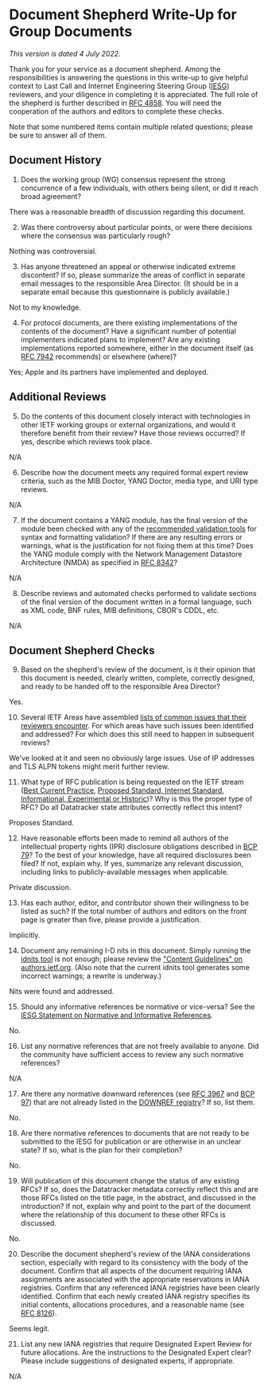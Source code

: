 # Document Shepherd Write-Up for Group Documents

*This version is dated 4 July 2022.*

Thank you for your service as a document shepherd. Among the responsibilities is
answering the questions in this write-up to give helpful context to Last Call
and Internet Engineering Steering Group ([IESG][1]) reviewers, and your
diligence in completing it is appreciated. The full role of the shepherd is
further described in [RFC 4858][2]. You will need the cooperation of the authors
and editors to complete these checks.

Note that some numbered items contain multiple related questions; please be sure
to answer all of them.

## Document History

1. Does the working group (WG) consensus represent the strong concurrence of a
   few individuals, with others being silent, or did it reach broad agreement?

There was a reasonable breadth of discussion regarding this document.

2. Was there controversy about particular points, or were there decisions where
   the consensus was particularly rough?

Nothing was controversial.

3. Has anyone threatened an appeal or otherwise indicated extreme discontent? If
   so, please summarize the areas of conflict in separate email messages to the
   responsible Area Director. (It should be in a separate email because this
   questionnaire is publicly available.)

Not to my knowledge.

4. For protocol documents, are there existing implementations of the contents of
   the document? Have a significant number of potential implementers indicated
   plans to implement? Are any existing implementations reported somewhere,
   either in the document itself (as [RFC 7942][3] recommends) or elsewhere
   (where)?

Yes; Apple and its partners have implemented and deployed.

## Additional Reviews

5. Do the contents of this document closely interact with technologies in other
   IETF working groups or external organizations, and would it therefore benefit
   from their review? Have those reviews occurred? If yes, describe which
   reviews took place.

N/A

6. Describe how the document meets any required formal expert review criteria,
   such as the MIB Doctor, YANG Doctor, media type, and URI type reviews.

N/A

7. If the document contains a YANG module, has the final version of the module
   been checked with any of the [recommended validation tools][4] for syntax and
   formatting validation? If there are any resulting errors or warnings, what is
   the justification for not fixing them at this time? Does the YANG module
   comply with the Network Management Datastore Architecture (NMDA) as specified
   in [RFC 8342][5]?

N/A

8. Describe reviews and automated checks performed to validate sections of the
   final version of the document written in a formal language, such as XML code,
   BNF rules, MIB definitions, CBOR's CDDL, etc.

N/A

## Document Shepherd Checks

9. Based on the shepherd's review of the document, is it their opinion that this
   document is needed, clearly written, complete, correctly designed, and ready
   to be handed off to the responsible Area Director?

Yes.

10. Several IETF Areas have assembled [lists of common issues that their
    reviewers encounter][6]. For which areas have such issues been identified
    and addressed? For which does this still need to happen in subsequent
    reviews?

We've looked at it and seen no obviously large issues. Use of IP addresses and TLS ALPN tokens might merit further review.

11. What type of RFC publication is being requested on the IETF stream ([Best
    Current Practice][12], [Proposed Standard, Internet Standard][13],
    [Informational, Experimental or Historic][14])? Why is this the proper type
    of RFC? Do all Datatracker state attributes correctly reflect this intent?

Proposes Standard.

12. Have reasonable efforts been made to remind all authors of the intellectual
    property rights (IPR) disclosure obligations described in [BCP 79][7]? To
    the best of your knowledge, have all required disclosures been filed? If
    not, explain why. If yes, summarize any relevant discussion, including links
    to publicly-available messages when applicable.

Private discussion.

13. Has each author, editor, and contributor shown their willingness to be
    listed as such? If the total number of authors and editors on the front page
    is greater than five, please provide a justification.

Implicitly.

14. Document any remaining I-D nits in this document. Simply running the [idnits
    tool][8] is not enough; please review the ["Content Guidelines" on
    authors.ietf.org][15]. (Also note that the current idnits tool generates
    some incorrect warnings; a rewrite is underway.)

Nits were found and addressed.

15. Should any informative references be normative or vice-versa? See the [IESG
    Statement on Normative and Informative References][16].

No.

16. List any normative references that are not freely available to anyone. Did
    the community have sufficient access to review any such normative
    references?

N/A

17. Are there any normative downward references (see [RFC 3967][9] and [BCP
    97][10]) that are not already listed in the [DOWNREF registry][17]? If so,
    list them.

No.

18. Are there normative references to documents that are not ready to be
    submitted to the IESG for publication or are otherwise in an unclear state?
    If so, what is the plan for their completion?

No.

19. Will publication of this document change the status of any existing RFCs? If
    so, does the Datatracker metadata correctly reflect this and are those RFCs
    listed on the title page, in the abstract, and discussed in the
    introduction? If not, explain why and point to the part of the document
    where the relationship of this document to these other RFCs is discussed.

No.

20. Describe the document shepherd's review of the IANA considerations section,
    especially with regard to its consistency with the body of the document.
    Confirm that all aspects of the document requiring IANA assignments are
    associated with the appropriate reservations in IANA registries. Confirm
    that any referenced IANA registries have been clearly identified. Confirm
    that each newly created IANA registry specifies its initial contents,
    allocations procedures, and a reasonable name (see [RFC 8126][11]).

Seems legit.

21. List any new IANA registries that require Designated Expert Review for
    future allocations. Are the instructions to the Designated Expert clear?
    Please include suggestions of designated experts, if appropriate.

N/A

[1]: https://www.ietf.org/about/groups/iesg/
[2]: https://www.rfc-editor.org/rfc/rfc4858.html
[3]: https://www.rfc-editor.org/rfc/rfc7942.html
[4]: https://wiki.ietf.org/group/ops/yang-review-tools
[5]: https://www.rfc-editor.org/rfc/rfc8342.html
[6]: https://wiki.ietf.org/group/iesg/ExpertTopics
[7]: https://www.rfc-editor.org/info/bcp79
[8]: https://www.ietf.org/tools/idnits/
[9]: https://www.rfc-editor.org/rfc/rfc3967.html
[10]: https://www.rfc-editor.org/info/bcp97
[11]: https://www.rfc-editor.org/rfc/rfc8126.html
[12]: https://www.rfc-editor.org/rfc/rfc2026.html#section-5
[13]: https://www.rfc-editor.org/rfc/rfc2026.html#section-4.1
[14]: https://www.rfc-editor.org/rfc/rfc2026.html#section-4.2
[15]: https://authors.ietf.org/en/content-guidelines-overview
[16]: https://www.ietf.org/about/groups/iesg/statements/normative-informative-references/
[17]: https://datatracker.ietf.org/doc/downref/

